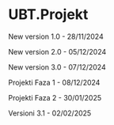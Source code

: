 # UBT.Projekt

New version 1.0 - 28/11/2024

New version 2.0 - 05/12/2024

New version 3.0 - 07/12/2024

Projekti Faza 1 - 08/12/2024

Projekti Faza 2 - 30/01/2025

Versioni 3.1 - 02/02/2025